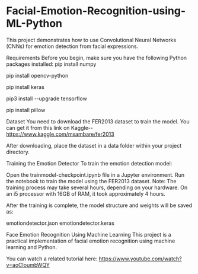 # Facial-Emotion-Recognition-using-ML-Python

This project demonstrates how to use Convolutional Neural Networks (CNNs) for emotion detection from facial expressions.

Requirements
Before you begin, make sure you have the following Python packages installed:
pip install numpy

pip install opencv-python

pip install keras

pip3 install --upgrade tensorflow

pip install pillow

Dataset
You need to download the FER2013 dataset to train the model. You can get it from this link on Kaggle-- https://www.kaggle.com/msambare/fer2013

After downloading, place the dataset in a data folder within your project directory.

Training the Emotion Detector
To train the emotion detection model:

Open the trainmodel-checkpoint.ipynb file in a Jupyter environment.
Run the notebook to train the model using the FER2013 dataset.
Note: The training process may take several hours, depending on your hardware. On an i5 processor with 16GB of RAM, it took approximately 4 hours.

After the training is complete, the model structure and weights will be saved as:

emotiondetector.json
emotiondetector.keras

Face Emotion Recognition Using Machine Learning
This project is a practical implementation of facial emotion recognition using machine learning and Python.

You can watch a related tutorial here: https://www.youtube.com/watch?v=aoCIoumbWQY
